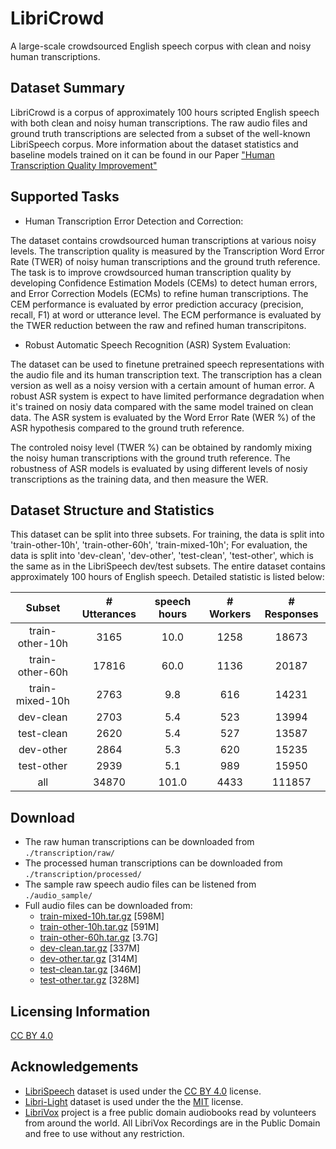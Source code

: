 # LibriCrowd
A large-scale crowdsourced English speech corpus with clean and noisy human transcriptions. 


## Dataset Summary
LibriCrowd is a corpus of approximately 100 hours scripted English speech with both clean and noisy human transcriptions. The raw audio files and ground truth transcriptions are selected from a subset of the well-known LibriSpeech corpus. More information about the dataset statistics and baseline models trained on it can be found in our Paper ["Human Transcription Quality Improvement"](https://amazon.awsapps.com/workdocs/index.html#/document/cde31c11ae43698bc2d1e41a7fb6e4f3bce3e8c544f94bc2dce1f313a8c73020)


## Supported Tasks
* Human Transcription Error Detection and Correction:

The dataset contains crowdsourced human transcriptions at various noisy levels. The transcription quality is measured by the Transcription Word Error Rate (TWER) of noisy human transcriptions and the ground truth reference. The task is to improve crowdsourced human transcription quality by developing Confidence Estimation Models (CEMs) to detect human errors, and Error Correction Models (ECMs) to refine human transcriptions. The CEM performance is evaluated by error prediction accuracy (precision, recall, F1) at word or utterance level. The ECM performance is evaluated by the TWER reduction between the raw and refined human transcripitons. 

* Robust Automatic Speech Recognition (ASR) System Evaluation:

The dataset can be used to finetune pretrained speech representations with the audio file and its human transcription text. The transcription has a clean version as well as a noisy version with a certain amount of human error. A robust ASR system is expect to have limited performance degradation when it's trained on nosiy data compared with the same model trained on clean data. The ASR system is evaluated by the Word Error Rate (WER %) of the ASR hypothesis compared to the ground truth reference. 

The controled noisy level (TWER %) can be obtained by randomly mixing the noisy human transcriptions with the ground truth reference. The robustness of ASR models is evaluated by using different levels of nosiy transcriptions as the training data, and then measure the WER. 


## Dataset Structure and Statistics

This dataset can be split into three subsets. For training, the data is split into 'train-other-10h', 'train-other-60h', 'train-mixed-10h'; For evaluation, the data is split into 'dev-clean', 'dev-other', 'test-clean', 'test-other', which is the same as in the LibriSpeech dev/test subsets. The entire dataset contains approximately 100 hours of English speech. Detailed statistic is listed below:

|      Subset      | # Utterances | speech hours | # Workers | # Responses |
|:----------------:|:------------:|:------------:|:---------:|:-----------:|
| train-other-10h  |         3165 |         10.0 |      1258 |       18673 |
| train-other-60h  |        17816 |         60.0 |      1136 |       20187 |
| train-mixed-10h  |         2763 |          9.8 |       616 |       14231 |
| dev-clean        |         2703 |          5.4 |       523 |       13994 |
| test-clean       |         2620 |          5.4 |       527 |       13587 |
| dev-other        |         2864 |          5.3 |       620 |       15235 |
| test-other       |         2939 |          5.1 |       989 |       15950 |
| all              |        34870 |        101.0 |      4433 |      111857 |


## Download
* The raw human transcriptions can be downloaded from ``./transcription/raw/``
* The processed human transcriptions can be downloaded from ``./transcription/processed/``
* The sample raw speech audio files can be listened from ``./audio_sample/``
* Full audio files can be downloaded from:
    * [train-mixed-10h.tar.gz](https://www.dropbox.com/s/h86wodvi0f2qsdl/train-mixed-10h.tar.gz?dl=0) [598M]
    * [train-other-10h.tar.gz](https://www.dropbox.com/s/80eklq30r8gw078/train-other-10h.tar.gz?dl=0) [591M]
    * [train-other-60h.tar.gz](https://www.dropbox.com/s/qlfzl01nfpyegol/train-other-60h.tar.gz?dl=0) [3.7G]
    * [dev-clean.tar.gz](https://www.dropbox.com/s/8rj0aw1w4jh0tui/dev-clean.tar.gz?dl=0) [337M]
    * [dev-other.tar.gz](https://www.dropbox.com/s/ctci3esk2vm48nr/dev-other.tar.gz?dl=0) [314M]
    * [test-clean.tar.gz](https://www.dropbox.com/s/gj6ht5h5hpwz2nn/test-clean.tar.gz?dl=0) [346M]
    * [test-other.tar.gz](https://www.dropbox.com/s/1zl7alr2p8o6yql/test-other.tar.gz?dl=0) [328M]

## Licensing Information
[CC BY 4.0](https://creativecommons.org/licenses/by/4.0/)


## Acknowledgements
* [LibriSpeech](https://www.openslr.org/12) dataset is used under the [CC BY 4.0](https://creativecommons.org/licenses/by/4.0/) license.
* [Libri-Light](https://github.com/facebookresearch/libri-light) dataset is used under the the [MIT](https://opensource.org/license/mit/) license. 
* [LibriVox](https://librivox.org/) project is a free public domain audiobooks read by volunteers from around the world. All LibriVox Recordings are in the Public Domain and free to use without any restriction. 

